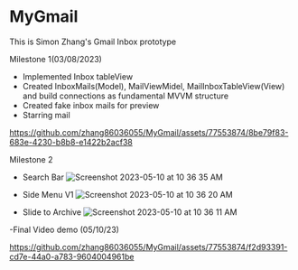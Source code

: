 # MyGmail

This is Simon Zhang's Gmail Inbox prototype

Milestone 1(03/08/2023)
- Implemented Inbox tableView
- Created InboxMails(Model), MailViewMidel, MailInboxTableView(View) and build connections as fundamental MVVM structure
- Created fake inbox mails for preview
- Starring mail

https://github.com/zhang86036055/MyGmail/assets/77553874/8be79f83-683e-4230-b8b8-e1422b2acf38

Milestone 2
- Search Bar
![Screenshot 2023-05-10 at 10 36 35 AM](https://github.com/zhang86036055/MyGmail/assets/77553874/9c2fabbf-e04a-4eb9-8eba-f05c6705bd94)

- Side Menu V1
![Screenshot 2023-05-10 at 10 36 20 AM](https://github.com/zhang86036055/MyGmail/assets/77553874/c766567b-82a3-41e4-8d84-c5e9f99887e0)

- Slide to Archive
![Screenshot 2023-05-10 at 10 36 11 AM](https://github.com/zhang86036055/MyGmail/assets/77553874/d79701b4-0ac9-46bd-bd8a-b28ef0aa42bb)


-Final Video demo (05/10/23)

https://github.com/zhang86036055/MyGmail/assets/77553874/f2d93391-cd7e-44a0-a783-9604004961be

